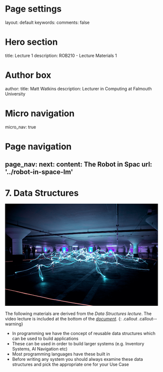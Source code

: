# Page settings
layout: default
keywords:
comments: false

# Hero section
title: Lecture 1
description: ROB210 - Lecture Materials 1

# Author box
author:
    title: Matt Watkins
    description: Lecturer in Computing at Falmouth University

# Micro navigation
micro_nav: true

# Page navigation
page_nav:
    next:
        content: The Robot in Spac
        url: '../robot-in-space-lm'
---

# 7. Data Structures

![Hero Banner Image](images/data-hero-banner.png)

The following materials are derived from the *Data Structures lecture*. The video lecture is included at the bottom of the [*document*](#video-lecture).
{: .callout .callout--warning}

-   In programming we have the concept of reusable data structures which can be used to build applications
-   These can be used in order to build larger systems (e.g. Inventory Systems, AI Navigation etc)
-   Most programming languages have these built in
-   Before writing any system you should always examine these data structures and pick the appropriate one for your Use Case
<!--stackedit_data:
eyJoaXN0b3J5IjpbLTIwNTQ5NDQzMTFdfQ==
-->